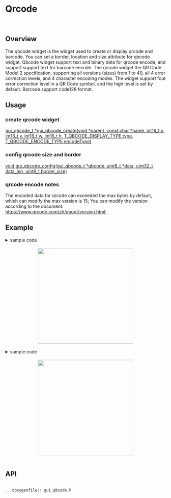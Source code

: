 # Qrcode
<br>

## Overview

The qbcode widget is the widget used to create or display qrcode and barcode. You can set a border, location and size attribute for qbcode widget. Qbcode widget support text and binary data  for qrcode encode, and support support text for barcode encode. The qrcode widget the QR Code Model 2 specification, supporting all versions (sizes) from 1 to 40, all 4 error correction levels, and 4 character encoding modes. The widget support fout error correction level in a QR Code symbol, and the high level is set by default. Barcode support code128 format.

## Usage

### create qrcode widget

[gui_qbcode_t *gui_qbcode_create(void                  *parent,
                                 const char            *name,
                                 int16_t                x,
                                 int16_t                y,
                                 int16_t                w,
                                 int16_t                h,
                                 T_QBCODE_DISPLAY_TYPE  type,
                                 T_QBCODE_ENCODE_TYPE   encodeType)](#api)
 
### config qrcode size and border

[void gui_qbcode_config(gui_qbcode_t *qbcode, uint8_t *data, uint32_t data_len, uint8_t border_size)](#api)

### qrcode encode notes

The encoded data for qrcode can exceeded the max bytes by default, which can modify the max version is 15; You can modify the version according to the document: https://www.qrcode.com/zh/about/version.html;

## Example

<details> <summary>sample code</summary>

```c
#include "gui_qbcode.h"
#define QRCODE_WIDTH     320
#define QRCODE_HEIGHT    320
#define DISPLAY_TYPE     QRCODE_DISPLAY_IMAGE //QRCODE_DISPLAY_SECTION
#define ENCODED_TYPE     QRCODE_ENCODE_TEXT   // QRCODE_ENCODE_BINARY

char* str = "123455678901234567890123455678901234567890123455678901234567890123455678901234567890123455678901234567890";

gui_qbcode_t * qrcode = gui_qbcode_create(parent,
                                          "qrcode",
                                          454/2 - QRCODE_WIDTH/2,
                                          454/2 - QRCODE_HEIGHT/2,
                                          QRCODE_WIDTH,
                                          QRCODE_HEIGHT,
                                          DISPLAY_TYPE,
                                          ENCODED_TYPE);

gui_qbcode_config(qrcode, str, strlen(str), 3);
```

</details>

<br>
<center><img width= "300" src="https://foruda.gitee.com/images/1713239098192542999/e635ea60_10641540.jpeg" /></center>
<br>

<details> <summary>sample code</summary>

```c
#define BARCODE_WIDTH     (143 * 3)
#define BARCODE_HEIGHT    143
#define DISPLAY_TYPE     BARCODE_DISPLAY_IMAGE //BARCODE_DISPLAY_SECTION
#define ENCODED_TYPE     BARCODE_ENCODE_TEXT

char* str = "1234567890";

gui_qbcode_t * qrcode = gui_qbcode_create(parent,
                                          "qrcode",
                                          454/2 - BARCODE_WIDTH/2,
                                          454/2 - BARCODE_HEIGHT/2,
                                          BARCODE_WIDTH,
                                          BARCODE_HEIGHT,
                                          DISPLAY_TYPE,
                                          ENCODED_TYPE);

gui_qbcode_config(qrcode, str, strlen(str) + 1, 10);
```

</details>

<br>

<center><img width= "300" src="https://foruda.gitee.com/images/1713341892058343798/70403721_10641540.jpeg" /></center>
<br>

<span id="api">

## API

</span>

```eval_rst

.. doxygenfile:: gui_qbcode.h

```
